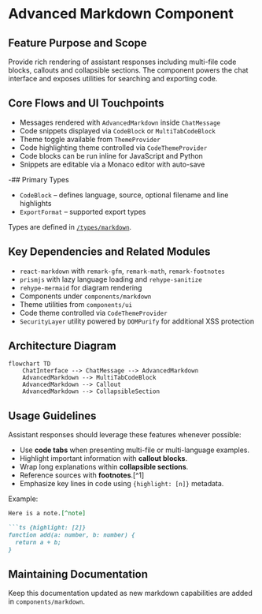 # Advanced Markdown Component

## Feature Purpose and Scope

Provide rich rendering of assistant responses including multi-file code blocks, callouts and collapsible sections. The component powers the chat interface and exposes utilities for searching and exporting code.

## Core Flows and UI Touchpoints

- Messages rendered with `AdvancedMarkdown` inside `ChatMessage`
- Code snippets displayed via `CodeBlock` or `MultiTabCodeBlock`
- Theme toggle available from `ThemeProvider`
- Code highlighting theme controlled via `CodeThemeProvider`
- Code blocks can be run inline for JavaScript and Python
- Snippets are editable via a Monaco editor with auto-save

-## Primary Types

- `CodeBlock` – defines language, source, optional filename and line highlights
- `ExportFormat` – supported export types

Types are defined in [`/types/markdown`](../../types/markdown).

## Key Dependencies and Related Modules

- `react-markdown` with `remark-gfm`, `remark-math`, `remark-footnotes`
- `prismjs` with lazy language loading and `rehype-sanitize`
- `rehype-mermaid` for diagram rendering
- Components under `components/markdown`
- Theme utilities from `components/ui`
- Code theme controlled via `CodeThemeProvider`
- `SecurityLayer` utility powered by `DOMPurify` for additional XSS protection

## Architecture Diagram

```mermaid
flowchart TD
    ChatInterface --> ChatMessage --> AdvancedMarkdown
    AdvancedMarkdown --> MultiTabCodeBlock
    AdvancedMarkdown --> Callout
    AdvancedMarkdown --> CollapsibleSection
```

## Usage Guidelines

Assistant responses should leverage these features whenever possible:

- Use **code tabs** when presenting multi-file or multi-language examples.
- Highlight important information with **callout blocks**.
- Wrap long explanations within **collapsible sections**.
- Reference sources with **footnotes**.[^1]
- Emphasize key lines in code using `{highlight: [n]}` metadata.

Example:

```markdown
Here is a note.[^note]

```ts {highlight: [2]}
function add(a: number, b: number) {
  return a + b;
}
```

[^note]: This footnote renders at the bottom of the message.

## Maintaining Documentation

Keep this documentation updated as new markdown capabilities are added in `components/markdown`.
